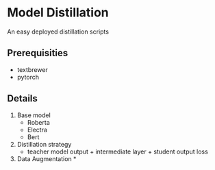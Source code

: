 # Model Distillation
An easy deployed distillation scripts 
## Prerequisities
* textbrewer 
* pytorch
## Details
1. Base model 
    * Roberta
    * Electra
    * Bert
2. Distillation strategy
    * teacher model output + intermediate layer + student output loss
3. Data Augmentation
    * 
## 